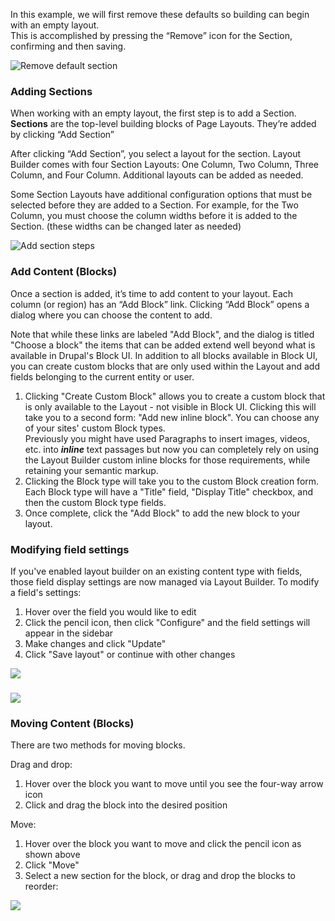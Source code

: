 In this example, we will first remove these defaults so building can begin with an empty layout.  
This is accomplished by pressing the “Remove” icon for the Section, confirming and then saving.

![Remove default section](https://www.drupal.org/files/resetlb123.gif)

### Adding Sections

When working with an empty layout, the first step is to add a Section.   **Sections** are the top-level building blocks of Page Layouts. They’re added by clicking “Add Section”

After clicking “Add Section”, you select a layout for the section. Layout Builder comes with four Section Layouts: One Column, Two Column, Three Column, and Four Column. Additional layouts can be added as needed.

Some Section Layouts have additional configuration options that must be selected before they are added to a Section. For example, for the Two Column, you must choose the column widths before it is added to the Section. (these widths can be changed later as needed)

![Add section steps](https://www.drupal.org/files/add-section-steps.gif)

### Add Content (Blocks)

Once a section is added, it’s time to add content to your layout. Each column (or region) has an “Add Block” link. Clicking “Add Block” opens a dialog where you can choose the content to add.

Note that while these links are labeled "Add Block", and the dialog is titled "Choose a block" the items that can be added extend well beyond what is available in Drupal's Block UI. In addition to all blocks available in Block UI, you can create custom blocks that are only used within the Layout and add fields belonging to the current entity or user.

1. Clicking "Create Custom Block" allows you to create a custom block that is only available to the Layout - not visible in Block UI. Clicking this will take you to a second form: "Add new inline block". You can choose any of your sites' custom Block types.  
Previously you might have used Paragraphs to insert images, videos, etc. into _**inline**_ text passages but now you can completely rely on using the Layout Builder custom inline blocks for those requirements, while retaining your semantic markup.
2. Clicking the Block type will take you to the custom Block creation form. Each Block type will have a "Title" field, "Display Title" checkbox, and then the custom Block type fields.
3. Once complete, click the "Add Block" to add the new block to your layout.

### Modifying field settings

If you've enabled layout builder on an existing content type with fields, those field display settings are now managed via Layout Builder. To modify a field's settings:

1. Hover over the field you would like to edit
2. Click the pencil icon, then click "Configure" and the field settings will appear in the sidebar
3. Make changes and click "Update"
4. Click "Save layout" or continue with other changes

![](https://www.drupal.org/files/field_edit.png)

### ![](https://www.drupal.org/files/field_settings_4.png)

### Moving Content (Blocks)

There are two methods for moving blocks.

Drag and drop:

1. Hover over the block you want to move until you see the four-way arrow icon
2. Click and drag the block into the desired position

Move:

1. Hover over the block you want to move and click the pencil icon as shown above
2. Click "Move"
3. Select a new section for the block, or drag and drop the blocks to reorder:

![](https://www.drupal.org/files/move-blocks.png)